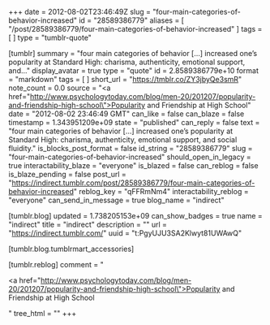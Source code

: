 +++
date = 2012-08-02T23:46:49Z
slug = "four-main-categories-of-behavior-increased"
id = "28589386779"
aliases = [ "/post/28589386779/four-main-categories-of-behavior-increased" ]
tags = [ ]
type = "tumblr-quote"

[tumblr]
summary = "four main categories of behavior […] increased one’s popularity at Standard High: charisma, authenticity, emotional support, and..."
display_avatar = true
type = "quote"
id = 2.8589386779e+10
format = "markdown"
tags = [ ]
short_url = "https://tmblr.co/ZY3jbyQe3smR"
note_count = 0.0
source = "<a href=\"http://www.psychologytoday.com/blog/men-20/201207/popularity-and-friendship-high-school\">Popularity and Friendship at High School</a>"
date = "2012-08-02 23:46:49 GMT"
can_like = false
can_blaze = false
timestamp = 1.343951209e+09
state = "published"
can_reply = false
text = "four main categories of behavior […] increased one’s popularity at Standard High: charisma, authenticity, emotional support, and social fluidity."
is_blocks_post_format = false
id_string = "28589386779"
slug = "four-main-categories-of-behavior-increased"
should_open_in_legacy = true
interactability_blaze = "everyone"
is_blazed = false
can_reblog = false
is_blaze_pending = false
post_url = "https://indirect.tumblr.com/post/28589386779/four-main-categories-of-behavior-increased"
reblog_key = "qFFRmNm4"
interactability_reblog = "everyone"
can_send_in_message = true
blog_name = "indirect"

[tumblr.blog]
updated = 1.738205153e+09
can_show_badges = true
name = "indirect"
title = "indirect"
description = ""
url = "https://indirect.tumblr.com/"
uuid = "t:PgyUJU3SA2Klwyt81UWAwQ"

[tumblr.blog.tumblrmart_accessories]

[tumblr.reblog]
comment = "<p><a href=\"http://www.psychologytoday.com/blog/men-20/201207/popularity-and-friendship-high-school\">Popularity and Friendship at High School</a></p>"
tree_html = ""
+++
